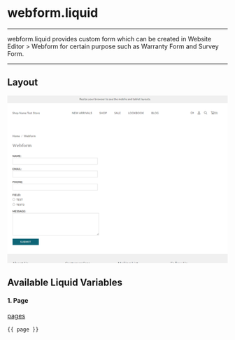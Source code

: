 # webform.liquid

---

webform.liquid provides custom form which can be created in Website Editor > Webform for certain purpose such as Warranty Form and Survey Form.

---

## Layout

![Webform](<../../assets/images/documents/image (11).png>)

## Available Liquid Variables

#### 1. Page

[pages](liquid/variables/pages.md)

```
{{ page }}
```
